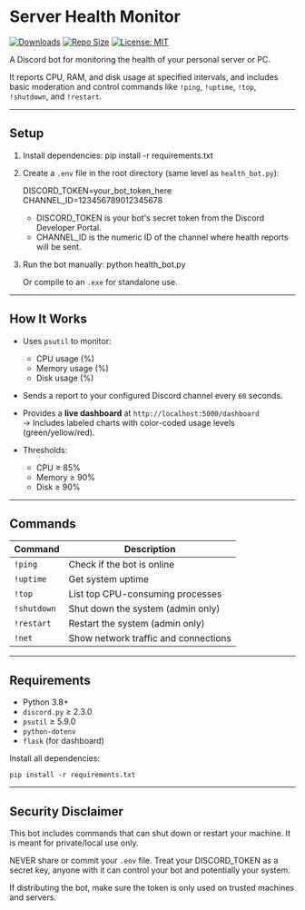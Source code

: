 # Server Health Monitor

[![Downloads](https://img.shields.io/github/downloads/JohnnKim/Server-Monitor/total.svg)](https://github.com/JohnnKim/Server-Monitor/releases)
[![Repo Size](https://img.shields.io/github/repo-size/JohnnKim/Server-Monitor.svg)](https://github.com/JohnnKim/Server-Monitor)
[![License: MIT](https://img.shields.io/badge/License-MIT-yellow.svg)](https://opensource.org/licenses/MIT)

A Discord bot for monitoring the health of your personal server or PC.

It reports CPU, RAM, and disk usage at specified intervals, and includes basic moderation and control commands like `!ping`, `!uptime`, `!top`, `!shutdown`, and `!restart`.

---

## Setup

1. Install dependencies:
   pip install -r requirements.txt

2. Create a `.env` file in the root directory (same level as `health_bot.py`):

   DISCORD_TOKEN=your_bot_token_here
   CHANNEL_ID=123456789012345678

   - DISCORD_TOKEN is your bot's secret token from the Discord Developer Portal.
   - CHANNEL_ID is the numeric ID of the channel where health reports will be sent.

3. Run the bot manually:
   python health_bot.py

   Or compile to an `.exe` for standalone use.

---

## How It Works

- Uses `psutil` to monitor:
  - CPU usage (%)
  - Memory usage (%)
  - Disk usage (%)

- Sends a report to your configured Discord channel every `60` seconds.

- Provides a **live dashboard** at `http://localhost:5000/dashboard`  
  → Includes labeled charts with color-coded usage levels (green/yellow/red).

- Thresholds:
  - CPU ≥ 85%
  - Memory ≥ 90%
  - Disk ≥ 90%

---

## Commands

| Command     | Description                                |
|-------------|--------------------------------------------|
| `!ping`     | Check if the bot is online                 |
| `!uptime`   | Get system uptime                          |
| `!top`      | List top CPU-consuming processes           |
| `!shutdown` | Shut down the system (admin only)          |
| `!restart`  | Restart the system (admin only)            |
| `!net`      | Show network traffic and connections       |

---

## Requirements

- Python 3.8+
- `discord.py` ≥ 2.3.0
- `psutil` ≥ 5.9.0
- `python-dotenv`
- `flask` (for dashboard)

Install all dependencies:
```
pip install -r requirements.txt
```

---

## Security Disclaimer

This bot includes commands that can shut down or restart your machine. It is meant for private/local use only.

NEVER share or commit your `.env` file. Treat your DISCORD_TOKEN as a secret key, anyone with it can control your bot and potentially your system.

If distributing the bot, make sure the token is only used on trusted machines and servers.
